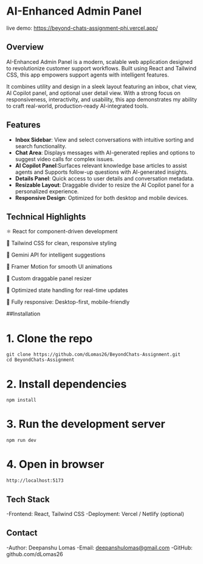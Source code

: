 # AI-Enhanced Admin Panel
  
live demo: https://beyond-chats-assignment-phi.vercel.app/
  
## Overview

AI-Enhanced Admin Panel is a modern, scalable web application designed to revolutionize customer support workflows. Built using React and Tailwind CSS, this app empowers support agents with intelligent features.

It combines utility and design in a sleek layout featuring an inbox, chat view, AI Copilot panel, and optional user detail view. With a strong focus on responsiveness, interactivity, and usability, this app demonstrates my ability to craft real-world, production-ready AI-integrated tools.

## Features

- **Inbox Sidebar**: View and select conversations with intuitive sorting and search functionality.
- **Chat Area**: Displays messages with AI-generated replies and options to suggest video calls for complex issues.
- **AI Copilot Panel**:Surfaces relevant knowledge base articles to assist agents and Supports follow-up questions with AI-generated insights.
- **Details Panel**: Quick access to user details and conversation metadata.
- **Resizable Layout**: Draggable divider to resize the AI Copilot panel for a personalized experience.
- **Responsive Design**: Optimized for both desktop and mobile devices.

## Technical Highlights
⚛ React for component-driven development

💨 Tailwind CSS for clean, responsive styling

🤖 Gemini API for intelligent suggestions

🧩 Framer Motion for smooth UI animations

📏 Custom draggable panel resizer

🔄 Optimized state handling for real-time updates

📱 Fully responsive: Desktop-first, mobile-friendly

##Installation

# 1. Clone the repo
```
git clone https://github.com/dLomas26/BeyondChats-Assignment.git
cd BeyondChats-Assignment
```

# 2. Install dependencies
```
npm install
```

# 3. Run the development server
```
npm run dev
```

# 4. Open in browser
```
http://localhost:5173
```

## Tech Stack

-Frontend: React, Tailwind CSS
-Deployment: Vercel / Netlify (optional)

## Contact

-Author: Deepanshu Lomas
-Email: deepanshulomas@gmail.com
-GitHub: github.com/dLomas26

